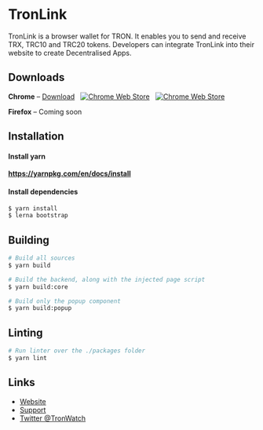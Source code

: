 # TronLink

TronLink is a browser wallet for TRON. It enables you to send and receive TRX, TRC10 and TRC20 tokens. Developers can integrate TronLink into their website to create Decentralised Apps.

## Downloads
**Chrome** &ndash; [Download](https://chrome.google.com/webstore/detail/cnobnlbebaannfebhoblgidckmjhchlb) &nbsp; [![Chrome Web Store](https://img.shields.io/chrome-web-store/d/ogffaloegjglncjfehdfplabnoondfjo.svg?style=flat-square)](https://chrome.google.com/webstore/detail/cnobnlbebaannfebhoblgidckmjhchlb) &nbsp; [![Chrome Web Store](https://img.shields.io/chrome-web-store/rating/ogffaloegjglncjfehdfplabnoondfjo.svg?style=flat-square)](https://chrome.google.com/webstore/detail/cnobnlbebaannfebhoblgidckmjhchlb)

**Firefox** &ndash; Coming soon

## Installation

#### Install yarn
**https://yarnpkg.com/en/docs/install**

#### Install dependencies
```sh
$ yarn install
$ lerna bootstrap
```

## Building
```sh
# Build all sources
$ yarn build
```

```sh
# Build the backend, along with the injected page script
$ yarn build:core
```

```sh
# Build only the popup component
$ yarn build:popup
```

## Linting
```sh
# Run linter over the ./packages folder
$ yarn lint
```

## Links
+ [Website](https://tronlink.io/)
+ [Support](https://t.me/TronWatch/)
+ [Twitter @TronWatch](https://twitter.com/TronWatch)
